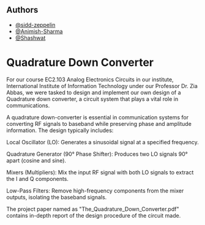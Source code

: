 
## Authors

- [@sidd-zeppelin](https://github.com/sidd-zeppelin)
- [@Animish-Sharma](https://github.com/Animish-Sharma)
- [@Shashwat]( )


# Quadrature Down Converter

For our course  EC2.103 Analog Electronics Circuits in our institute, International Institute of Information Technology under our Professor Dr. Zia Abbas, we were tasked to design and implement our own design of a Quadrature down converter, a circuit system that plays a vital role in communications.


A quadrature down-converter is essential in communication systems for converting RF signals to baseband while preserving phase and amplitude information. The design typically includes:

Local Oscillator (LO): Generates a sinusoidal signal at a specified frequency.

Quadrature Generator (90° Phase Shifter): Produces two LO signals 90° apart (cosine and sine).

Mixers (Multipliers): Mix the input RF signal with both LO signals to extract the I and Q components.

Low-Pass Filters: Remove high-frequency components from the mixer outputs, isolating the baseband signals.

The project paper named as "The_Quadrature_Down_Converter.pdf" contains in-depth report of the design procedure of the circuit made.
